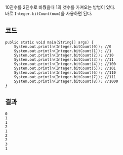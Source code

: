 10진수를 2진수로 바꿨을때 1의 갯수를 가져오는 방법이 있다.   
바로 ```Integer.bitCount(num)```을 사용하면 된다.

## 코드
```
public static void main(String[] args) {
    System.out.println(Integer.bitCount(0)); //0
    System.out.println(Integer.bitCount(1)); //1
    System.out.println(Integer.bitCount(2)); //10
    System.out.println(Integer.bitCount(3)); //11
    System.out.println(Integer.bitCount(4)); //100
    System.out.println(Integer.bitCount(5)); //101
    System.out.println(Integer.bitCount(6)); //110
    System.out.println(Integer.bitCount(7)); //111
    System.out.println(Integer.bitCount(8)); //1000
}
```

## 결과
```
0
1
1
2
1
2
2
3
1
```
